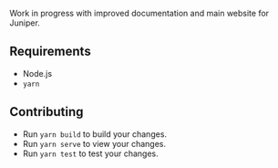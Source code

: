 Work in progress with improved documentation and main website for Juniper.

## Requirements

- Node.js
- `yarn`

## Contributing

- Run `yarn build` to build your changes.
- Run `yarn serve` to view your changes.
- Run `yarn test` to test your changes.
